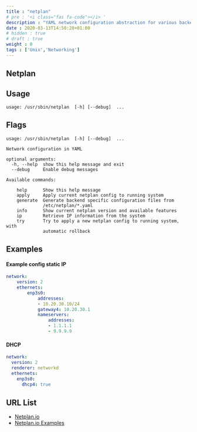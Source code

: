 ```yaml
---
title : "netplan"
# pre : '<i class="fas fa-code"></i> '
description : "YAML network configuration abstraction for various backends."
date : 2020-03-13T14:50:20+01:00
# hidden : true
# draft : true
weight : 0
tags : ['Unix','Networking']
---
```


## Netplan

## Usage

```plain
usage: /usr/sbin/netplan  [-h] [--debug]  ...
```

## Flags

```plain
usage: /usr/sbin/netplan  [-h] [--debug]  ...

Network configuration in YAML

optional arguments:
  -h, --help  show this help message and exit
  --debug     Enable debug messages

Available commands:
  
    help      Show this help message
    apply     Apply current netplan config to running system
    generate  Generate backend specific configuration files from
              /etc/netplan/*.yaml
    info      Show current netplan version and available features
    ip        Retrieve IP information from the system
    try       Try to apply a new netplan config to running system, with
              automatic rollback
```

## Examples

#### Example config static IP

```yaml
network:
    version: 2
    ethernets:
        enp3s0:
            addresses:
            - 10.20.30.10/24
            gateway4: 10.20.30.1
            nameservers:
                addresses:
                - 1.1.1.1
                - 9.9.9.9
```

#### DHCP

```yaml
network:
  version: 2
  renderer: networkd
  ethernets:
    enp3s0:
      dhcp4: true
```

## URL List

* [Netplan.io](https://netplan.io/)
* [Netplan.io Examples](https://netplan.io/examples)
